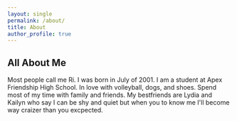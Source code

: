 ```yaml
---
layout: single
permalink: /about/
title: About
author_profile: true
---
```


## All About Me
Most people call me Ri. I was born in July of 2001. I am a student at Apex Friendship High School. In love with volleyball, dogs, and shoes. Spend most of my time with family and friends. My bestfriends are Lydia and Kailyn who say I can be shy and quiet but when you to know me I'll become way craizer than you excpected. 
